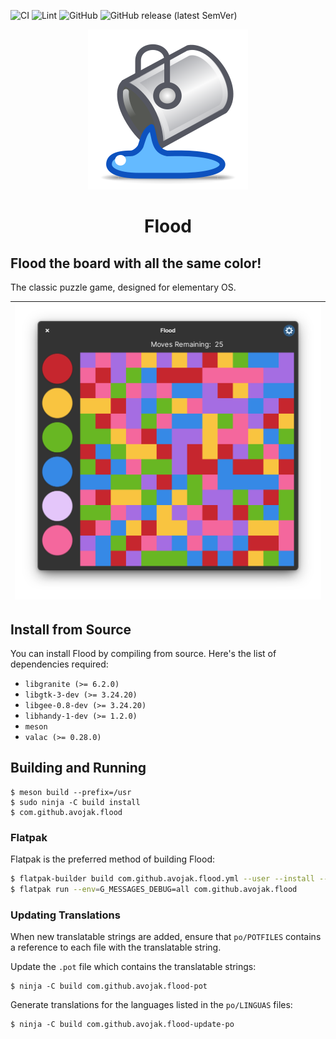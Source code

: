 ![CI](https://github.com/avojak/flood/workflows/CI/badge.svg)
![Lint](https://github.com/avojak/flood/workflows/Lint/badge.svg)
![GitHub](https://img.shields.io/github/license/avojak/flood.svg?color=blue)
![GitHub release (latest SemVer)](https://img.shields.io/github/v/release/avojak/flood?sort=semver)

<p align="center">
  <img src="data/assets/flood.svg" alt="Icon" />
</p>
<h1 align="center">Flood</h1>
<!-- <p align="center">
  <a href="https://appcenter.elementary.io/com.github.avojak.flood"><img src="https://appcenter.elementary.io/badge.svg" alt="Get it on AppCenter" /></a>
</p> -->

## Flood the board with all the same color!

The classic puzzle game, designed for elementary OS.

| ![Screenshot](data/assets/screenshots/flood-screenshot-01.png) |
|------------------------------------------------------------------|

## Install from Source

You can install Flood by compiling from source. Here's the list of
dependencies required:

- `libgranite (>= 6.2.0)`
- `libgtk-3-dev (>= 3.24.20)`
- `libgee-0.8-dev (>= 3.24.20)`
- `libhandy-1-dev (>= 1.2.0)`
- `meson`
- `valac (>= 0.28.0)`

## Building and Running

```
$ meson build --prefix=/usr
$ sudo ninja -C build install
$ com.github.avojak.flood
```

### Flatpak

Flatpak is the preferred method of building Flood:

```bash
$ flatpak-builder build com.github.avojak.flood.yml --user --install --force-clean
$ flatpak run --env=G_MESSAGES_DEBUG=all com.github.avojak.flood
```

### Updating Translations

When new translatable strings are added, ensure that `po/POTFILES` contains a
reference to each file with the translatable string.

Update the `.pot` file which contains the translatable strings:

```
$ ninja -C build com.github.avojak.flood-pot
```

Generate translations for the languages listed in the `po/LINGUAS` files:

```
$ ninja -C build com.github.avojak.flood-update-po
```